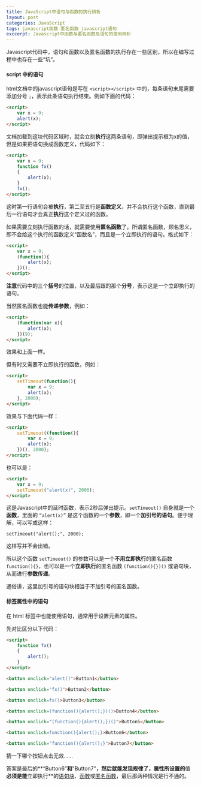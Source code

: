 ```yaml
---
title: JavaScript中语句与函数的执行辨析
layout: post
categories: JavaScript
tags: javascript函数 匿名函数 javascript语句
exccerpt: Javascript中函数与匿名函数及语句的使用辨析
---
```

Javascript代码中，语句和函数以及匿名函数的执行存在一些区别，所以在编写过程中也存在一些“坑“。

#### script 中的语句

html文档中的javascript语句是写在 `<script></script>` 中的，每条语句末尾需要添加分号 `;`，表示此条语句执行结束。例如下面的代码：

``` html
<script>
	var x = 9;
	alert(x);
</script>
```

文档加载到这块代码区域时，就会立刻**执行**这两条语句，即弹出提示框为x的值，但是如果把语句换成函数定义，代码如下：

``` html
<script>
	var x = 9;
	function fx()
	{
		alert(x);
	}
	fx();
</script>
```

这时第一行语句会被**执行**，第二至五行是**函数定义**，并不会执行这个函数，直到最后一行语句才会真正**执行**这个定义过的函数。

如果需要立刻执行函数的话，就需要使用**匿名函数**了。所谓匿名函数，顾名思义，即不会给这个执行的函数定义“函数名”，而且是一个立即执行的语句。格式如下：

``` html
<script>
	var x = 9;
	(function(){
		alert(x);
	})();
</script>
```

**注意**代码中的三个**括号**的位置，以及最后跟的那个**分号**，表示这是一个立即执行的语句。

当然匿名函数也能**传递参数**，例如：

``` html
<script>
	(function(var x){
		alert(x);
	})(9);
</script>
```

效果和上面一样。

但有时又需要不立即执行的函数，例如：

``` html
<script>
	setTimeout(function(){
		var x = 9;
		alert(x);
	}, 2000);
</script>
```

效果与下面代码一样：

``` html
<script>
	setTimeout((function(){
		var x = 9;
		alert(x);
	})(), 2000);
</script>
```

也可以是：

``` html
<script>
	var x = 9;
	setTimeout("alert(x)", 2000);
</script>
```

这是Javascript中的延时函数，表示2秒后弹出提示。`setTimeout()` 自身就是一个**函数**，里面的 `“alert(x)”` 是这个函数的一个**参数**，即一个**加引号的语句**。便于理解，可以写成这样：

	setTimeout("alert();", 2000);

这样写并不会出错。

所以这个函数 `setTimeout()` 的参数可以是一个**不用立即执行**的匿名函数 `function(){}`，也可以是一个**立即执行**的匿名函数 `(function(){})()` 或语句块，从而进行**参数传递**。

通俗讲，这里加引号的语句块相当于不加引号的匿名函数。

#### 标签属性中的语句

在 html 标签中也能使用语句，通常用于设置元素的属性。

先对比区分以下代码：

```html
<script>
	function fx()
	{
		alert();
	}
</script>

<button onclick="alert()">Button1</button>

<button onclick="fx()">Button2</button>

<button onclick=fx()>Button3</button>

<button onclick=(function(){alert();})()>Button4</button>

<button onclick="(function(){alert();})()">Button5</button>

<button onclick=function(){alert();}>Button6</button>

<button onclick="function(){alert();}">Button7</button>
```

猜一下哪个按钮点击无效……

答案是最后的**“Button6”**和**"Button7"**，然后就能发现规律了，**属性**所设置的**值**必须是能**立即执行**的<u>语句块</u>、<u>函数</u>或<u>匿名函数</u>，最后那两种情况是行不通的。